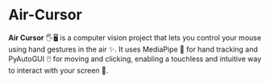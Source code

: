 # Air-Cursor
**Air Cursor** 🖐️🖥️ is a computer vision project that lets you control your mouse using hand gestures in the air ✨. It uses MediaPipe 🤖 for hand tracking and PyAutoGUI 🖱️ for moving and clicking, enabling a touchless and intuitive way to interact with your screen 🙌.
